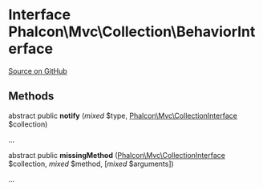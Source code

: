 # Interface **Phalcon\\Mvc\\Collection\\BehaviorInterface**

<a href="https://github.com/phalcon/cphalcon/blob/master/phalcon/mvc/collection/behaviorinterface.zep" class="btn btn-default btn-sm">Source on GitHub</a>

## Methods
abstract public  **notify** (*mixed* $type, [Phalcon\Mvc\CollectionInterface](/en/3.1/api/Phalcon_Mvc_CollectionInterface) $collection)

...


abstract public  **missingMethod** ([Phalcon\Mvc\CollectionInterface](/en/3.1/api/Phalcon_Mvc_CollectionInterface) $collection, *mixed* $method, [*mixed* $arguments])

...


